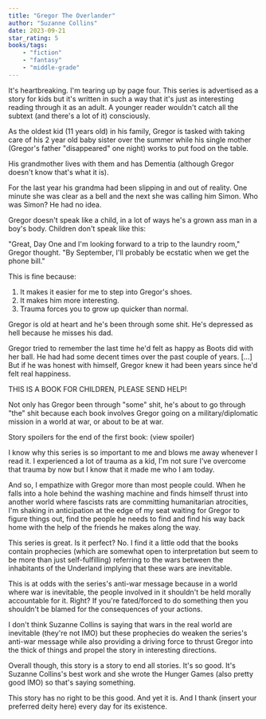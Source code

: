 ```yaml
---
title: "Gregor The Overlander"
author: "Suzanne Collins"
date: 2023-09-21
star_rating: 5
books/tags:
    - "fiction"
    - "fantasy"
    - "middle-grade"
---
```

It's heartbreaking. I'm tearing up by page four. This series is advertised as a story for kids but it's written in such a way that it's just as interesting reading through it as an adult. A younger reader wouldn't catch all the subtext (and there's a lot of it) consciously.

As the oldest kid (11 years old) in his family, Gregor is tasked with taking care of his 2 year old baby sister over the summer while his single mother (Gregor's father "disappeared" one night) works to put food on the table.

His grandmother lives with them and has Dementia (although Gregor doesn't know that's what it is).

For the last year his grandma had been slipping in and out of reality. One minute she was clear as a bell and the next she was calling him Simon. Who was Simon? He had no idea.

Gregor doesn't speak like a child, in a lot of ways he's a grown ass man in a boy's body. Children don't speak like this:

"Great, Day One and I'm looking forward to a trip to the laundry room," Gregor thought. "By September, I'll probably be ecstatic when we get the phone bill."

This is fine because:
1. It makes it easier for me to step into Gregor's shoes.
2. It makes him more interesting.
3. Trauma forces you to grow up quicker than normal.

Gregor is old at heart and he's been through some shit. He's depressed as hell because he misses his dad.

Gregor tried to remember the last time he'd felt as happy as Boots did with her ball. He had had some decent times over the past couple of years. [...] But if he was honest with himself, Gregor knew it had been years since he'd felt real happiness.

THIS IS A BOOK FOR CHILDREN, PLEASE SEND HELP!

Not only has Gregor been through "some" shit, he's about to go through "the" shit because each book involves Gregor going on a military/diplomatic mission in a world at war, or about to be at war.

Story spoilers for the end of the first book:
(view spoiler)

I know why this series is so important to me and blows me away whenever I read it. I experienced a lot of trauma as a kid, I'm not sure I've overcome that trauma by now but I know that it made me who I am today.

And so, I empathize with Gregor more than most people could. When he falls into a hole behind the washing machine and finds himself thrust into another world where fascists rats are committing humanitarian atrocities, I'm shaking in anticipation at the edge of my seat waiting for Gregor to figure things out, find the people he needs to find and find his way back home with the help of the friends he makes along the way.

This series is great. Is it perfect? No. I find it a little odd that the books contain prophecies (which are somewhat open to interpretation but seem to be more than just self-fulfilling) referring to the wars between the inhabitants of the Underland implying that these wars are inevitable.

This is at odds with the series's anti-war message because in a world where war is inevitable, the people involved in it shouldn't be held morally accountable for it. Right? If you're fated/forced to do something then you shouldn't be blamed for the consequences of your actions.

I don't think Suzanne Collins is saying that wars in the real world are inevitable (they're not IMO) but these prophecies do weaken the series's anti-war message while also providing a driving force to thrust Gregor into the thick of things and propel the story in interesting directions.

Overall though, this story is a story to end all stories. It's so good. It's Suzanne Collins's best work and she wrote the Hunger Games (also pretty good IMO) so that's saying something.

This story has no right to be this good. And yet it is. And I thank (insert your preferred deity here) every day for its existence.